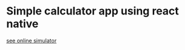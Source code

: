 # Simple calculator app using react native
[see online simulator]("https://snack.expo.io/@hadikhah/simple-calculator")
